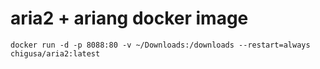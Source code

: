 # aria2 + ariang docker image

```
docker run -d -p 8088:80 -v ~/Downloads:/downloads --restart=always chigusa/aria2:latest
```